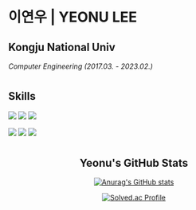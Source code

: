 # 이연우 | YEONU LEE
## Kongju National Univ
*Computer Engineering* 
*(2017.03. - 2023.02.)*

#


## Skills

<a href="https://ko.wikipedia.org/wiki/HTML5"><img src="https://img.shields.io/badge/HTML5-E34F26?style=flat-square&amp;logo=HTML5&amp;logoColor=white" /></a> <a href="https://ko.wikipedia.org/wiki/CSS"><img src="https://img.shields.io/badge/CSS3-1572B6?style=flat-square&amp;logo=CSS3&amp;logoColor=white" /></a> <a href="https://ko.wikipedia.org/wiki/Javascript/"><img src="https://img.shields.io/badge/Javascript-F7DF1E?style=flat-square&amp;logo=Javascript&amp;logoColor=black" /></a>

<a href="https://java.com/ko/"><img src="https://img.shields.io/badge/Java-007396?style=flat-square&amp;logo=Java&amp;logoColor=white" /></a> <a href="https://spring.io/"><img src="https://img.shields.io/badge/Spring-6DB33F?style=flat-square&amp;logo=Spring&amp;logoColor=white" /></a> <a href="https://go.mariadb.com/"><img src="https://img.shields.io/badge/MariaDB-003545?style=flat-square&amp;logo=MariaDB&amp;logoColor=white" /></a>
#

<h2 align="center">Yeonu's GitHub Stats</h3>
<div align="center">

[![Anurag's GitHub stats](https://github-readme-stats.vercel.app/api?username=YeonuLee&hide_title=true&show_icons=true&include_all_commits=true&disable_animations=true&theme=vue)](https://github.com/anuraghazra/github-readme-stats)

  
[![Solved.ac Profile](http://mazassumnida.wtf/api/v2/generate_badge?boj=dldusdn8060)](https://solved.ac/dldusdn8060/)
